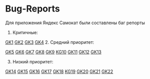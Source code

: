# Bug-Reports
Для приложения  Яндекс Самокат  были составлены баг репорты 

1. Критичные:

[GK1](https://kseniaguseva1202.youtrack.cloud/issue/1112-4) 
[GK2](https://kseniaguseva1202.youtrack.cloud/issue/1112-20) 
[GK3](https://kseniaguseva1202.youtrack.cloud/issue/1112-19) 
[GK4](https://kseniaguseva1202.youtrack.cloud/issue/1112-9)
2. Средний приоритет:

[GK5](https://kseniaguseva1202.youtrack.cloud/issue/1112-2) 
[GK6](https://kseniaguseva1202.youtrack.cloud/issue/1112-11) 
[GK7](https://kseniaguseva1202.youtrack.cloud/issue/1112-22) 
[GK8](https://kseniaguseva1202.youtrack.cloud/issue/1112-21) 
[GK9](https://kseniaguseva1202.youtrack.cloud/issue/1112-1)
[KG10](https://kseniaguseva1202.youtrack.cloud/issue/1112-6)
[GK11](https://kseniaguseva1202.youtrack.cloud/issue/1112-7) 
[GK12](https://kseniaguseva1202.youtrack.cloud/issue/1112-12) 
[GK13](https://kseniaguseva1202.youtrack.cloud/issue/1112-15)

3. Низкий приоритет:

[GK14](https://kseniaguseva1202.youtrack.cloud/issue/1112-3) 
[GK15](https://kseniaguseva1202.youtrack.cloud/issue/1112-5) 
[GK16](https://kseniaguseva1202.youtrack.cloud/issue/1112-18) 
[GK17](https://kseniaguseva1202.youtrack.cloud/issue/1112-8) 
[GK18](https://kseniaguseva1202.youtrack.cloud/issue/1112-10) 
[KG19](https://kseniaguseva1202.youtrack.cloud/issue/1112-13) 
[GK20](https://kseniaguseva1202.youtrack.cloud/issue/1112-14) 
[GK21](https://kseniaguseva1202.youtrack.cloud/issue/1112-16) 
[GK22](https://kseniaguseva1202.youtrack.cloud/issue/1112-17)
